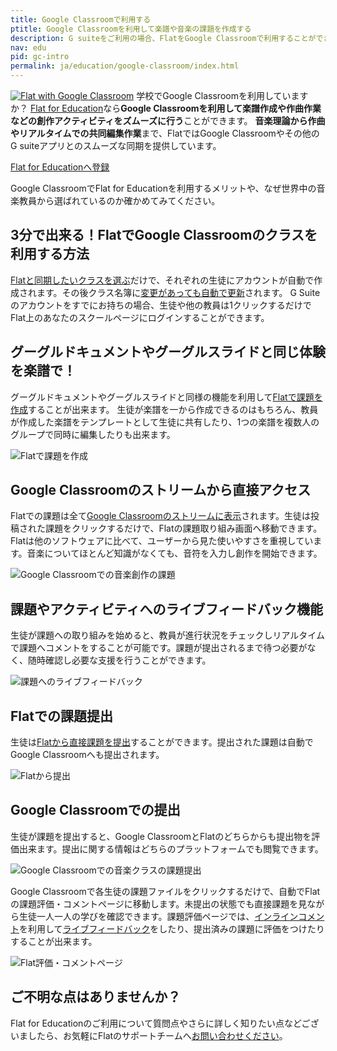 ```yaml
---
title: Google Classroomで利用する
ptitle: Google Classroomを利用して楽譜や音楽の課題を作成する
description: G suiteをご利用の場合、FlatをGoogle Classroomで利用することができます。アクティビティや課題、楽譜が簡単に作成でき、音楽のICT教材をお探しの方にはもちろん、校務の効率化に興味がある方におすすめです。
nav: edu
pid: gc-intro
permalink: ja/education/google-classroom/index.html
---
```


<a class="fll" href="https://flat.io/edu/signup?ref=help-gc&gclassroom=true"><img src="https://flat.io/img/logo-classroom-square-shadow.svg" alt="Flat with Google Classroom" style="border:0"></a>
学校でGoogle Classroomを利用していますか？
[Flat for Education](https://flat.io/ja/edu)なら**Google Classroomを利用して楽譜作成や作曲作業などの創作アクティビティをズムーズに行う**ことができます。
**音楽理論から作曲やリアルタイムでの共同編集作業**まで、FlatではGoogle Classroomやその他のG suiteアプリとのスムーズな同期を提供しています。

<div class="btn-cta-wrapper"><a href="https://flat.io/edu/signup?ref=help-gc&gclassroom=true" class="btn-cta-site">Flat for Educationへ登録</a></div>

Google ClassroomでFlat for Educationを利用するメリットや、なぜ世界中の音楽教員から選ばれているのか確かめてみてください。
<br>

## 3分で出来る！FlatでGoogle Classroomのクラスを利用する方法

[Flatと同期したいクラスを選ぶ](/help/ja/education/google-classroom/クラスをFlatで利用.html)だけで、それぞれの生徒にアカウントが自動で作成されます。その後クラス名簿に[変更があっても自動で更新](/help/ja/education/google-classroom/よくある質問.html)されます。
G Suiteのアカウントをすでにお持ちの場合、生徒や他の教員は1クリックするだけでFlat上のあなたのスクールページにログインすることができます。
<br>


## グーグルドキュメントやグーグルスライドと同じ体験を楽譜で！

グーグルドキュメントやグーグルスライドと同様の機能を利用して[Flatで課題を作成](/help/ja/education/google-classroom/課題の作成.html)することが出来ます。
生徒が楽譜を一から作成できるのはもちろん、教員が作成した楽譜をテンプレートとして生徒に共有したり、1つの楽譜を複数人のグループで同時に編集したりも出来ます。

![Flatで課題を作成](/help/assets/img/edu-ja/class-new-assignment-pick-type.png)
<br>


## Google Classroomのストリームから直接アクセス

Flatでの課題は全て[Google Classroomのストリームに表示](/help/ja/education/google-classroom/生徒view.html)されます。生徒は投稿された課題をクリックするだけで、Flatの課題取り組み画面へ移動できます。
Flatは他のソフトウェアに比べて、ユーザーから見た使いやすさを重視しています。音楽についてほとんど知識がなくても、音符を入力し創作を開始できます。

![Google Classroomでの音楽創作の課題](/help/assets/img/edu-ja/gc-stream-student.png)
<br>


## 課題やアクティビティへのライブフィードバック機能

生徒が課題への取り組みを始めると、教員が進行状況をチェックしリアルタイムで課題へコメントをすることが可能です。課題が提出されるまで待つ必要がなく、随時確認し必要な支援を行うことができます。

![課題へのライブフィードバック](/help/assets/img/edu-ja/editor-inline-comment.png)
<br>


## Flatでの課題提出

生徒は[Flatから直接課題を提出](/help/ja/education/google-classroom/生徒view.html)することができます。提出された課題は自動でGoogle Classroomへも提出されます。

![Flatから提出](/help/assets/img/edu-ja/editor-student-turnin-button.png)
<br>


## Google Classroomでの提出

生徒が課題を提出すると、Google ClassroomとFlatのどちらからも提出物を評価出来ます。提出に関する情報はどちらのプラットフォームでも閲覧できます。

![Google Classroomでの音楽クラスの課題提出](/help/assets/img/edu-ja/gc-assignment-done.png)

Google Classroomで各生徒の課題ファイルをクリックするだけで、自動でFlatの課題評価・コメントページに移動します。未提出の状態でも直接課題を見ながら生徒一人一人の学びを確認できます。課題評価ページでは、[インラインコメント](/help/en/music-notation-software/inline-comments.html)を利用して[ライブフィードバック](#live-feedback-during-the-activity)をしたり、提出済みの課題に評価をつけたりすることが出来ます。

![Flat評価・コメントページ](/help/assets/img/edu-ja/assignment-review-inline-comment.png)
<br>


## ご不明な点はありませんか？

Flat for Educationのご利用について質問点やさらに詳しく知りたい点などございましたら、お気軽にFlatのサポートチームへ[お問い合わせください](/help/support)。
